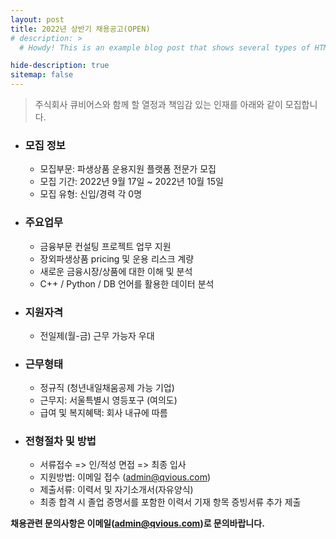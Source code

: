 ```yaml
---
layout: post
title: 2022년 상반기 채용공고(OPEN)
# description: >
  # Howdy! This is an example blog post that shows several types of HTML content supported in this theme.

hide-description: true
sitemap: false
---
```


> 주식회사 큐비어스와 함께 할 열정과 책임감 있는 인재를 아래와 같이 모집합니다.


* ### **모집 정보**
  - 모집부문: 파생상품 운용지원 플랫폼 전문가 모집
  - 모집 기간: 2022년 9월 17일 ~ 2022년 10월 15일
  - 모집 유형: 신입/경력 각 0명

* ### **주요업무**
  - 금융부문 컨설팅 프로젝트 업무 지원
  - 장외파생상품 pricing 및 운용 리스크 계량
  - 새로운 금융시장/상품에 대한 이해 및 분석
  - C++ / Python / DB 언어를 활용한 데이터 분석  

* ### **지원자격**  
  - 전일제(월-금) 근무 가능자 우대

* ### **근무형태**
  - 정규직 (청년내일채움공제 가능 기업) 
  - 근무지: 서울특별시 영등포구 (여의도)
  - 급여 및 복지혜택: 회사 내규에 따름

* ### **전형절차 및 방법**
  - 서류접수 => 인/적성 면접 => 최종 입사
  - 지원방법: 이메일 접수 (<admin@qvious.com>)
  - 제출서류: 이력서 및 자기소개서(자유양식)
  - 최종 합격 시 졸업 증명서를 포함한 이력서 기재 항목 증빙서류 추가 제출 


**채용관련 문의사항은 이메일(<admin@qvious.com>)로 문의바랍니다.**
